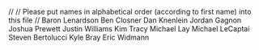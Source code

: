 //
// Please put names in alphabetical order (according to first name) into this file
//
Baron Lenardson
Ben Closner
Dan Knenlein
Jordan Gagnon
Joshua Prewett
Justin Williams
Kim Tracy
Michael Lay
Michael LeCaptai
Steven Bertolucci
Kyle Bray
Eric Widmann

